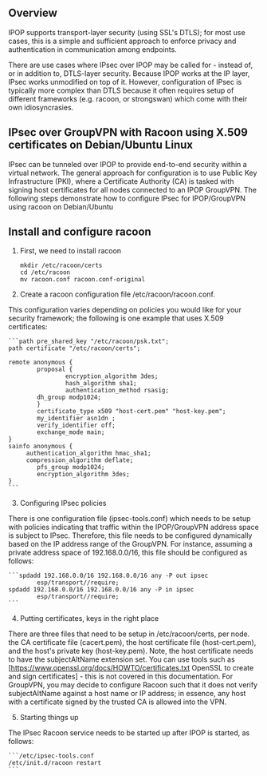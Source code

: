 ## Overview

IPOP supports transport-layer security (using SSL's DTLS); for most use cases, this is a simple and sufficient approach to enforce privacy and authentication in communication among endpoints.

There are use cases where IPsec over IPOP may be called for - instead of, or in addition to, DTLS-layer security. Because IPOP works at the IP layer, IPsec works unmodified on top of it. However, configuration of IPsec is typically more complex than DTLS because it often requires setup of different frameworks (e.g. racoon, or strongswan) which come with their own idiosyncrasies.

## IPsec over GroupVPN with Racoon using X.509 certificates on Debian/Ubuntu Linux

IPsec can be tunneled over IPOP to provide end-to-end security within a virtual network. The general approach for configuration is to use Public Key Infrastructure (PKI), where a Certificate Authority (CA) is tasked with signing host certificates for all nodes connected to an IPOP GroupVPN. The following steps demonstrate how to configure IPsec for IPOP/GroupVPN using racoon on Debian/Ubuntu

## Install and configure racoon

1.  First, we need to install racoon

    ```apt-get install racoon
    mkdir /etc/racoon/certs
    cd /etc/racoon
    mv racoon.conf racoon.conf-original
    ```

2.  Create a racoon configuration file /etc/racoon/racoon.conf. 

This configuration varies depending on policies you would like for your security framework; the following is one example that uses X.509 certificates:

    ```path pre_shared_key "/etc/racoon/psk.txt";
    path certificate "/etc/racoon/certs";
    
    remote anonymous {
            proposal {
                    encryption_algorithm 3des;
                    hash_algorithm sha1;
                    authentication_method rsasig;
            dh_group modp1024;
            }
            certificate_type x509 "host-cert.pem" "host-key.pem";
            my_identifier asn1dn ;
            verify_identifier off;
            exchange_mode main;
    }
    sainfo anonymous {
         authentication_algorithm hmac_sha1;
         compression_algorithm deflate;
            pfs_group modp1024;
            encryption_algorithm 3des;
    }
    ```

3. Configuring IPsec policies

There is one configuration file (ipsec-tools.conf) which needs to be setup with policies indicating that traffic within the IPOP/GroupVPN address space is subject to IPsec. Therefore, this file needs to be configured dynamically based on the IP address range of the GroupVPN. For instance, assuming a private address space of 192.168.0.0/16, this file should be configured as follows:

    ```spdadd 192.168.0.0/16 192.168.0.0/16 any -P out ipsec
            esp/transport//require;
    spdadd 192.168.0.0/16 192.168.0.0/16 any -P in ipsec
            esp/transport//require;
    ```

4. Putting certificates, keys in the right place

There are three files that need to be setup in /etc/racoon/certs, per node. the CA certificate file (cacert.pem), the host certificate file (host-cert.pem), and the host's private key (host-key.pem). Note, the host certificate needs to have the subjectAltName extension set. You can use tools such as [https://www.openssl.org/docs/HOWTO/certificates.txt OpenSSL to create and sign certificates] - this is not covered in this documentation. For GroupVPN, you may decide to configure Racoon such that it does not verify subjectAltName against a host name or IP address; in essence, any host with a certificate signed by the trusted CA is allowed into the VPN.

5. Starting things up

The IPsec Racoon service needs to be started up after IPOP is started, as follows:

    ```/etc/ipsec-tools.conf
    /etc/init.d/racoon restart
    ```
